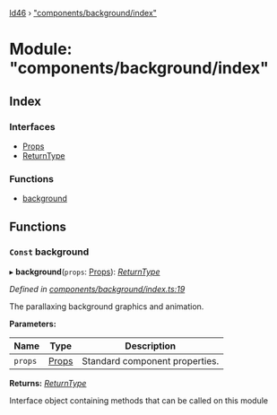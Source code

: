 [ld46](../README.md) › ["components/background/index"](_components_background_index_.md)

# Module: "components/background/index"

## Index

### Interfaces

* [Props](../interfaces/_components_background_index_.props.md)
* [ReturnType](../interfaces/_components_background_index_.returntype.md)

### Functions

* [background](_components_background_index_.md#const-background)

## Functions

### `Const` background

▸ **background**(`props`: [Props](../interfaces/_components_background_index_.props.md)): *[ReturnType](../interfaces/_components_audio_index_.returntype.md)*

*Defined in [components/background/index.ts:19](https://github.com/jrod-disco/ld46-keepalive/blob/2baec31/src/components/background/index.ts#L19)*

The parallaxing background graphics and animation.

**Parameters:**

Name | Type | Description |
------ | ------ | ------ |
`props` | [Props](../interfaces/_components_background_index_.props.md) | Standard component properties.  |

**Returns:** *[ReturnType](../interfaces/_components_audio_index_.returntype.md)*

Interface object containing methods that can be called on this module

